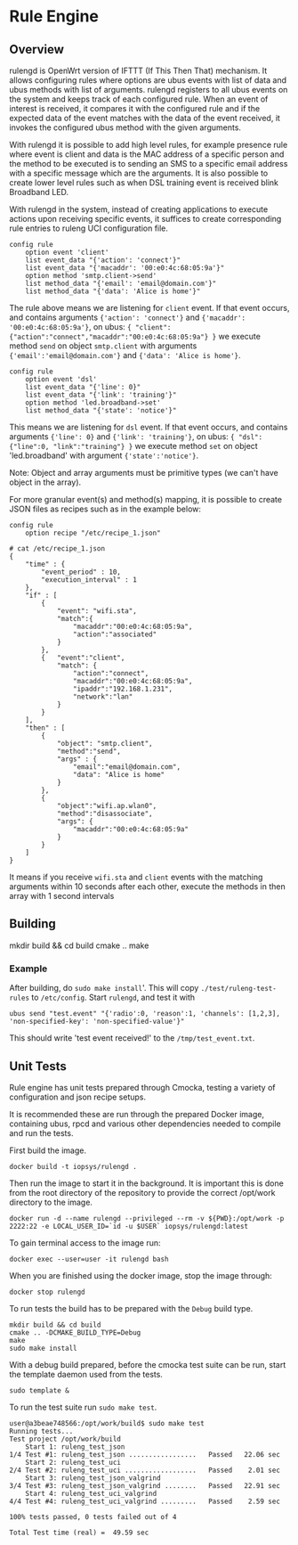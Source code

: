 # Rule Engine

## Overview

rulengd is OpenWrt version of IFTTT (If This Then That) mechanism. It allows configuring rules
where options are ubus events with list of data and ubus methods with list of arguments.
rulengd registers to all ubus events on the system and keeps track of each configured rule.
When an event of interest is received, it compares it with the configured rule and if the
expected data of the event matches with the data of the event received, it invokes the
configured ubus method with the given arguments.

With rulengd it is possible to add high level rules, for example presence rule where event is
client and data is the MAC address of a specific person and the method to be executed is to
sending an SMS to a specific email address with a specific message which are the arguments.
It is also possible to create lower level rules such as when DSL training event is received blink
Broadband LED.

With rulengd in the system, instead of creating applications to execute actions upon
receiving specific events, it suffices to create corresponding rule entries to ruleng UCI
configuration file.

```
config rule
    option event 'client'
    list event_data "{'action': 'connect'}"
    list event_data "{'macaddr': '00:e0:4c:68:05:9a'}"
    option method 'smtp.client->send'
    list method_data "{'email': 'email@domain.com'}"
    list method_data "{'data': 'Alice is home'}"
```

The rule above means we are listening for ```client``` event. If that
event occurs, and contains arguments ```{'action': 'connect'}``` and ```{'macaddr': '00:e0:4c:68:05:9a'}```,
on ubus: ```{ "client": {"action":"connect","macaddr":"00:e0:4c:68:05:9a"} }```
we execute method ```send``` on object ```smtp.client``` with arguments
```{'email':'email@domain.com'}``` and ```{'data': 'Alice is home'}```.

```
config rule
    option event 'dsl'
    list event_data "{'line': 0}"
    list event_data "{'link': 'training'}"
    option method 'led.broadband->set'
    list method_data "{'state': 'notice'}"
```

This means we are listening for ```dsl``` event. If that
event occurs, and contains arguments ```{'line': 0}``` and ```{'link': 'training'}```,
on ubus: ```{ "dsl": {"line":0, "link":"training"} }```
we execute method ```set``` on object 'led.broadband' with argument ```{'state':'notice'}```.

Note: Object and array arguments must be primitive types (we can't have object in the array).

For more granular event(s) and method(s) mapping, it is possible to create JSON files as recipes
such as in the example below:
```
config rule
    option recipe "/etc/recipe_1.json"

# cat /etc/recipe_1.json
{
    "time" : {
        "event_period" : 10,
        "execution_interval" : 1
    },
    "if" : [
        {
            "event": "wifi.sta",
            "match":{
                "macaddr":"00:e0:4c:68:05:9a",
                "action":"associated"
            }
        },
        {   "event":"client",
            "match": {
                "action":"connect",
                "macaddr":"00:e0:4c:68:05:9a",
                "ipaddr":"192.168.1.231",
                "network":"lan"
            }
        }
    ],
    "then" : [
        {
            "object": "smtp.client",
            "method":"send",
            "args" : {
                "email":"email@domain.com",
                "data": "Alice is home"
            }
        },
        {
            "object":"wifi.ap.wlan0",
            "method":"disassociate",
            "args": {
                "macaddr":"00:e0:4c:68:05:9a"
            }
        }
    ]
}
```
It means if you receive ```wifi.sta``` and ```client``` events with the matching arguments within 10 seconds after each other, execute the methods in then array with 1 second intervals

## Building

mkdir build && cd build
cmake ..
make

### Example

After building, do ```sudo make install```'. This will copy
```./test/ruleng-test-rules``` to ```/etc/config```. Start ```rulengd```, and test it with

```
ubus send "test.event" "{'radio':0, 'reason':1, 'channels': [1,2,3], 'non-specified-key': 'non-specified-value'}"
```

This should write 'test event received!' to the ```/tmp/test_event.txt```.

## Unit Tests

Rule engine has unit tests prepared through Cmocka, testing a variety of configuration and json recipe setups.

It is recommended these are run through the prepared Docker image, containing ubus, rpcd and various other dependencies needed to compile and run the tests.

First build the image.

```
docker build -t iopsys/rulengd .
```

Then run the image to start it in the background. It is important this is done from the root directory of the repository to provide the correct /opt/work directory to the image.
```
docker run -d --name rulengd --privileged --rm -v ${PWD}:/opt/work -p 2222:22 -e LOCAL_USER_ID=`id -u $USER` iopsys/rulengd:latest
```

To gain terminal access to the image run:

```
docker exec --user=user -it rulengd bash

```

When you are finished using the docker image, stop the image through:

```
docker stop rulengd
```


To run tests the build has to be prepared with the ```Debug``` build type.

```
mkdir build && cd build
cmake .. -DCMAKE_BUILD_TYPE=Debug
make
sudo make install
```

With a debug build prepared, before the cmocka test suite can be run, start the template daemon used from the tests.

```
sudo template &
```

To run the test suite run ```sudo make test```.

```
user@a3beae748566:/opt/work/build$ sudo make test
Running tests...
Test project /opt/work/build
    Start 1: ruleng_test_json
1/4 Test #1: ruleng_test_json .................   Passed   22.06 sec
    Start 2: ruleng_test_uci
2/4 Test #2: ruleng_test_uci ..................   Passed    2.01 sec
    Start 3: ruleng_test_json_valgrind
3/4 Test #3: ruleng_test_json_valgrind ........   Passed   22.91 sec
    Start 4: ruleng_test_uci_valgrind
4/4 Test #4: ruleng_test_uci_valgrind .........   Passed    2.59 sec

100% tests passed, 0 tests failed out of 4

Total Test time (real) =  49.59 sec
```